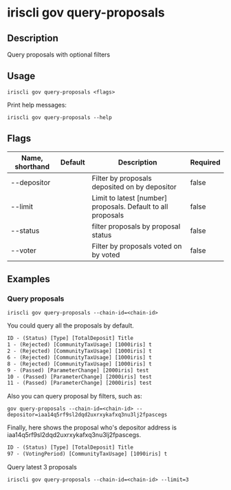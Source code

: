 # iriscli gov query-proposals

## Description

Query proposals with optional filters

## Usage

```
iriscli gov query-proposals <flags>
```


Print help messages:

```
iriscli gov query-proposals --help
```

## Flags

| Name, shorthand | Default                    | Description                                                                                                                                          | Required |
| --------------- | -------------------------- | ---------------------------------------------------------------------------------------------------------------------------------------------------- | -------- |
| --depositor     |                            | Filter by proposals deposited on by depositor                                                                                    |  false     |
| --limit         |                            | Limit to latest [number] proposals. Default to all proposals                                                                    |    false      |
| --status        |                            | filter proposals by proposal status                                                                                                        |    false      |
| --voter         |                            | Filter by proposals voted on by voted                                                                                            |     false     |

## Examples

### Query proposals

```shell
iriscli gov query-proposals --chain-id=<chain-id>
```

You could query all the proposals by default.

```txt
ID - (Status) [Type] [TotalDeposit] Title
1 - (Rejected) [CommunityTaxUsage] [1000iris] t
2 - (Rejected) [CommunityTaxUsage] [1000iris] t
6 - (Rejected) [CommunityTaxUsage] [1000iris] t
8 - (Rejected) [CommunityTaxUsage] [1000iris] t
9 - (Passed) [ParameterChange] [2000iris] test
10 - (Passed) [ParameterChange] [2000iris] test
11 - (Passed) [ParameterChange] [2000iris] test
```

Also you can query proposal by filters, such as:

```shell
gov query-proposals --chain-id=<chain-id> --depositor=iaa14q5rf9sl2dqd2uxrxykafxq3nu3lj2fpascegs
```

Finally, here shows the proposal who's depositor address is iaa14q5rf9sl2dqd2uxrxykafxq3nu3lj2fpascegs.

```txt
ID - (Status) [Type] [TotalDeposit] Title
97 - (VotingPeriod) [CommunityTaxUsage] [1090iris] t
```

Query latest 3 proposals
```shell
iriscli gov query-proposals --chain-id=<chain-id> --limit=3
```